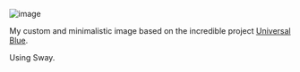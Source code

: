 ![image](https://giffiles.alphacoders.com/220/220125.gif)

My custom and minimalistic image based on the incredible project [Universal Blue](https://universal-blue.org/).

Using Sway.
